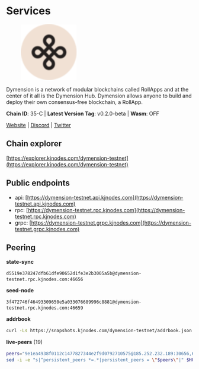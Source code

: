 # Services

<figure><img src="https://raw.githubusercontent.com/kj89/cosmos-images/main/logos/dymension.png" width="150" alt=""><figcaption></figcaption></figure>

Dymension is a network of modular blockchains called RollApps  and at the center of it all is the Dymension Hub. Dymension  allows anyone to build and deploy their own consensus-free blockchain, a RollApp.

**Chain ID**: 35-C | **Latest Version Tag**: v0.2.0-beta | **Wasm**: OFF

[Website](https://dymension.xyz/) | [Discord](https://discord.gg/dymension) | [Twitter](https://twitter.com/dymensionXYZ)




## Chain explorer
[https://explorer.kjnodes.com/dymension-testnet](https://explorer.kjnodes.com/dymension-testnet)

## Public endpoints

* api: [https://dymension-testnet.api.kjnodes.com](https://dymension-testnet.api.kjnodes.com)
* rpc: [https://dymension-testnet.rpc.kjnodes.com](https://dymension-testnet.rpc.kjnodes.com)
* grpc: [https://dymension-testnet.grpc.kjnodes.com](https://dymension-testnet.grpc.kjnodes.com)

## Peering

**state-sync**

```text
d5519e378247dfb61dfe90652d1fe3e2b3005a5b@dymension-testnet.rpc.kjnodes.com:46656
```

**seed-node**

```text
3f472746f46493309650e5a033076689996c8881@dymension-testnet.rpc.kjnodes.com:46659
```

**addrbook**
```bash
curl -Ls https://snapshots.kjnodes.com/dymension-testnet/addrbook.json > $HOME/.dymension/config/addrbook.json
```

**live-peers** (19)
```bash
peers="9e1ea4938f0112c1477827344e2f9d0792710575@185.252.232.189:30656,63d971a42e323f9411ef702d1f268f9862781c1f@194.163.165.176:40656,35e67a6199b44a58697653a14b6ca9c75974c57d@89.117.56.126:24756,f433653cef597b3f0dd5f4e3e46c05fd121246bb@95.216.149.50:26656,d5519e378247dfb61dfe90652d1fe3e2b3005a5b@65.109.68.190:46656,77791ee9b1eb56682335c451c296f450ee649c01@44.209.89.17:26656,39794289e20cf80eba0a720eed58e7097e5686c1@136.243.103.53:46656,965694b051742c2da0ea66502dd9bfeea38de265@198.244.228.235:26656,8f84d324a2d266e612d06db4a793b0d001ee62a0@38.146.3.200:20556,0ee31ef97ba6b6c13b25b5c528163f2092821c2d@65.21.132.27:24856,6c0ddab56755cd010f65f1f1201d29120a2d9092@38.242.202.200:31656,b8d08951d68da03af8f9272bf77684811197c289@95.216.41.160:26656,55f233c7c4bea21a47d266921ca5fce657f3adf7@168.119.240.200:26656,36a242b6f2d779aeea4811e4e4c635a55d5274f1@45.151.123.72:26656,7fc44e2651006fb2ddb4a56132e738da2845715f@65.108.6.45:61256,0996622e0d51b51cdfb2e8bed752968693f87e10@109.205.180.254:26656,43a46e2fbe871246e8fee045749d0a4677042b0c@95.217.216.88:46656,6204710a0d089566b6df85ae4aee595afdd23cbb@146.190.40.115:26656,ba2ef45240cc997443df795b801a34602ba68b55@65.109.92.241:17886"
sed -i -e "s|^persistent_peers *=.*|persistent_peers = \"$peers\"|" $HOME/.dymension/config/config.toml
```
